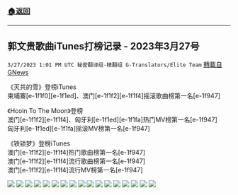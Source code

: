 ###  [:house:返回](README.md)
---


## 郭文贵歌曲iTunes打榜记录 - 2023年3月27号
`3/27/2023 1:01 PM UTC 秘密翻译组-精翻组 G-Translators/Elite Team` [轉載自GNews](https://gnews.org/articles/1050452)

《灭共的雪》登榜iTunes  
柬埔寨[e-1f1f0][e-1f1ed]、澳门[e-1f1f2][e-1f1f4]摇滚歌曲榜第一名[e-1f947]  

《Hcoin To The Moon》登榜  
澳门[e-1f1f2][e-1f1f4]、匈牙利[e-1f1ed][e-1f1fa]热门MV榜第一名[e-1f947]  
匈牙利[e-1f1ed][e-1f1fa]摇滚MV榜第一名[e-1f947]  

《铁锁梦》登榜iTunes  
澳门[e-1f1f2][e-1f1f4]热门歌曲榜第一名[e-1f947]  
澳门[e-1f1f2][e-1f1f4]流行歌曲榜第一名[e-1f947]  
澳门[e-1f1f2][e-1f1f4]流行MV榜第一名[e-1f947]  

![](https://i.imgur.com/HAGKeLX.jpg)
![](https://i.imgur.com/WgmEdvD.jpg)
![](https://i.imgur.com/ACMhDAp.jpg)
![](https://i.imgur.com/IrxrPOZ.jpg)
![](https://i.imgur.com/PZSTIHx.jpg)
![](https://i.imgur.com/p4VELNv.jpg)
![](https://i.imgur.com/R5AcTFc.jpg)
![](https://i.imgur.com/oKDwlpL.jpg)
![](https://i.imgur.com/3HrEp2W.jpg)
![](https://i.imgur.com/vhuRARl.jpg)
![](https://i.imgur.com/u6iFCW5.jpg)
![](https://i.imgur.com/Cj5qkFW.jpg)
![](https://i.imgur.com/i9eIAXp.jpg)
![](https://i.imgur.com/Ah2IhHk.jpg)
![](https://i.imgur.com/TkUFJIk.jpg)
![](https://i.imgur.com/Zbbk7Pz.jpg)
![](https://i.imgur.com/S6aZy1i.jpg)

